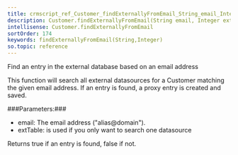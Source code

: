 ```yaml
---
title: crmscript_ref_Customer_findExternallyFromEmail_String_email_Integer_extTable
description: Customer.findExternallyFromEmail(String email, Integer extTable)
intellisense: Customer.findExternallyFromEmail
sortOrder: 174
keywords: findExternallyFromEmail(String,Integer)
so.topic: reference
---
```


Find an entry in the external database based on an email address

This function will search all external datasources for a Customer matching the given email address. If an entry is found, a proxy entry is created and saved.



###Parameters:###


 - email: The email address ("alias@domain").
 - extTable: is used if you only want to search one datasource


Returns true if an entry is found, false if not.


